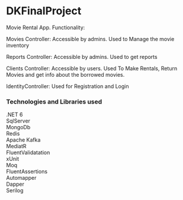 # DKFinalProject

Movie Rental App. Functionality:

Movies Controller: Accessible by admins. Used to Manage the movie inventory

Reports Controller: Accessible by admins. Used to get reports 

Clients Controller: Accessible by users. Used To Make Rentals, Return Movies and get info about the borrowed movies.

IdentityController: Used for Registration and Login

<h3>Technologies and Libraries used</h3>

.NET 6 </br>
SqlServer </br>
MongoDb </br>
Redis </br>
Apache Kafka </br>
MediatR </br>
FluentValidatation </br>
xUnit </br>
Moq </br>
FluentAssertions </br>
Automapper </br>
Dapper </br>
Serilog </br>

